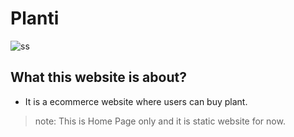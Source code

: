 # Planti

![ss](https://github.com/ShrikeshB/Planti/assets/105501579/96713e94-25f6-4f17-a808-7c990a73aa6d)


## What this website is about?
* It is a ecommerce website where users can buy plant.

> note: This is Home Page only and it is static website for now.

